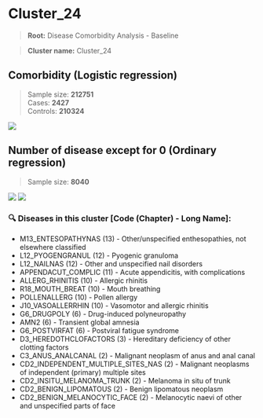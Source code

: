 # Cluster_24

> **Root:** Disease Comorbidity Analysis - Baseline

> **Cluster name:** Cluster_24  

## Comorbidity (Logistic regression)
> Sample size: **212751**  
> Cases: **2427**  
> Controls: **210324**
<img src="/Cluster/Figures/Incidence/LG/Cluster_24.png" />
<CsvTable src="/Cluster/Data/Incidence/LG/LG_Cluster_24.csv" label="🔍 View full results" />

## Number of disease except for 0 (Ordinary regression)
> Sample size: **8040**
<img src="/Cluster/Figures/Incidence/Histogram/Cluster_24_in.png" />
<CsvTable src="/Cluster/Data/Incidence/Histogram/Cluster_24_in.csv" label="🔍 View full results" />

<img src="/Cluster/Figures/Incidence/ORD/Cluster_24.png" />
<CsvTable src="/Cluster/Data/Incidence/ORD/ORD_Cluster_24.csv" label="🔍 View full results" />

### 🔍 Diseases in this cluster [Code (Chapter) - Long Name]:
- M13_ENTESOPATHYNAS (13) - Other/unspecified enthesopathies, not elsewhere classified
- L12_PYOGENGRANUL (12) - Pyogenic granuloma
- L12_NAILNAS (12) - Other and unspecified nail disorders
- APPENDACUT_COMPLIC (11) - Acute appendicitis, with complications
- ALLERG_RHINITIS (10) - Allergic rhinitis
- R18_MOUTH_BREAT (10) - Mouth breathing
- POLLENALLERG (10) - Pollen allergy
- J10_VASOALLERRHIN (10) - Vasomotor and allergic rhinitis
- G6_DRUGPOLY (6) - Drug-induced polyneuropathy
- AMN2 (6) - Transient global amnesia
- G6_POSTVIRFAT (6) - Postviral fatigue syndrome
- D3_HEREDOTHCLOFACTORS (3) - Hereditary deficiency of other clotting factors
- C3_ANUS_ANALCANAL (2) - Malignant neoplasm of anus and anal canal
- CD2_INDEPENDENT_MULTIPLE_SITES_NAS (2) - Malignant neoplasms of independent (primary) multiple sites
- CD2_INSITU_MELANOMA_TRUNK (2) - Melanoma in situ of trunk
- CD2_BENIGN_LIPOMATOUS (2) - Benign lipomatous neoplasm
- CD2_BENIGN_MELANOCYTIC_FACE (2) - Melanocytic naevi of other and unspecified parts of face
